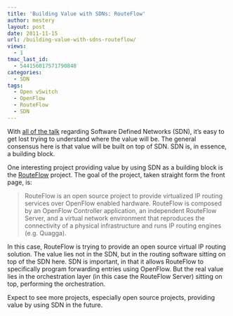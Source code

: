 ```yaml
---
title: 'Building Value with SDNs: RouteFlow'
author: mestery
layout: post
date: 2011-11-15
url: /building-value-with-sdns-routeflow/
views:
  - 1
tmac_last_id:
  - 544156017571790848
categories:
  - SDN
tags:
  - Open vSwitch
  - OpenFlow
  - RouteFlow
  - SDN
---
```

With <a title="Open Networking Summit" href="http://opennetsummit.org/past_conferences.html" target="_blank">all of the talk</a> regarding Software Defined Networks (SDN), it&#8217;s easy to get lost trying to understand where the value will be. The general consensus here is that value will be built on top of SDN. SDN is, in essence, a building block.

One interesting project providing value by using SDN as a building block is the <a title="RouteFlow" href="https://sites.google.com/site/routeflow/" target="_blank">RouteFlow</a> project. The goal of the project, taken straight form the front page, is:

> RouteFlow is an open source project to provide virtualized IP routing services over OpenFlow enabled hardware. RouteFlow is composed by an OpenFlow Controller application, an independent RouteFlow Server, and a virtual network environment that reproduces the connectivity of a physical infrastructure and runs IP routing engines (e.g. Quagga).

In this case, RouteFlow is trying to provide an open source virtual IP routing solution. The value lies not in the SDN, but in the routing software sitting on top of the SDN here. SDN is important, in that it allows RouteFlow to specifically program forwarding entries using OpenFlow. But the real value lies in the orchestration layer (in this case the RouteFlow Server) sitting on top, performing the orchestration.

Expect to see more projects, especially open source projects, providing value by using SDN in the future.